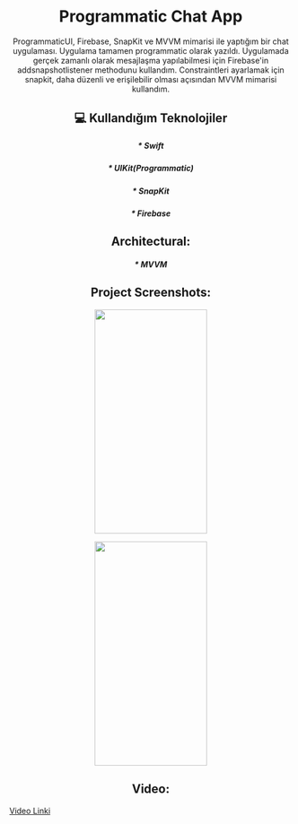 <h1 align="center" id="title">Programmatic Chat App</h1>

<p align="center" id="description">ProgrammaticUI, Firebase, SnapKit ve MVVM mimarisi ile yaptığım bir chat uygulaması. Uygulama tamamen programmatic olarak yazıldı. 
  Uygulamada gerçek zamanlı olarak mesajlaşma yapılabilmesi için Firebase'in addsnapshotlistener methodunu kullandım. 
  Constraintleri ayarlamak için snapkit, daha düzenli ve erişilebilir olması açısından MVVM mimarisi kullandım.</p>

<h2 align="center" >💻 Kullandığım Teknolojiler</h2>

<h5 align="center"> *   Swift </h5>
<h5 align="center"> *   UIKit(Programmatic) </h5>
<h5 align="center"> *   SnapKit </h5>
<h5 align="center"> *   Firebase </h5>


<h2 align="center" >Architectural:</h2>

<h5 align="center"> *  MVVM  </h5>


<h2 align="center" >Project Screenshots:</h2>

<p align="center">
  <img src="https://github.com/user-attachments/assets/6f5a2533-791a-4a22-b7cf-a27f9f7d8fb4" width="200" height="400">
</p>

<p align="center">
  <img src="https://github.com/user-attachments/assets/6cb1655f-70b6-4ca1-8d2e-8d36f836df7a" width="200" height="400">
</p>

<h2 align="center" >Video:</h2>

[Video Linki](https://www.linkedin.com/feed/update/urn:li:activity:7263174035738349570/)
